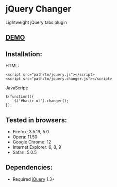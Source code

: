 # jQuery Changer

Lightweight jQuery tabs plugin

## [DEMO](http://omgovich.github.com/jquery-scroller)

## Installation:

HTML:

    <script src="path/to/jquery.js"></script>
    <script src="path/to/jquery.changer.js"></script>

JavaScript:

    $(function(){
        $('#basic ul').changer();
    });

## Tested in browsers:

* Firefox: 3.5.19, 5.0
* Opera: 11.50
* Google Chrome: 12
* Internet Explorer: 6, 8, 9
* Safari: 5.0.5

## Dependencies:

* Required [jQuery](http://jquery.com) 1.3+